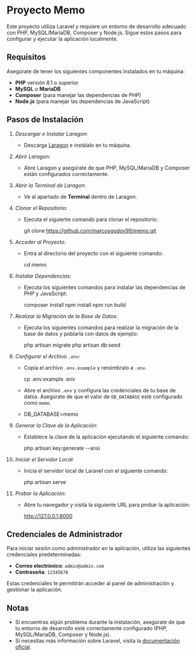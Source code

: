 # Proyecto Memo

Este proyecto utiliza Laravel y requiere un entorno de desarrollo adecuado con PHP, MySQL/MariaDB, Composer y Node.js. Sigue estos pasos para configurar y ejecutar la aplicación localmente.

## Requisitos

Asegúrate de tener los siguientes componentes instalados en tu máquina:

- **PHP** versión 8.1 o superior
- **MySQL** o **MariaDB**
- **Composer** (para manejar las dependencias de PHP)
- **Node.js** (para manejar las dependencias de JavaScript)

## Pasos de Instalación

1. *Descargar e Instalar Laragon*:
   - Descarga [Laragon](https://laragon.org/download/) e instálalo en tu máquina.

2. *Abrir Laragon*:
   - Abre Laragon y asegúrate de que PHP, MySQL/MariaDB y Composer están configurados correctamente.

3. *Abrir la Terminal de Laragon*:
   - Ve al apartado de **Terminal** dentro de Laragon.

4. *Clonar el Repositorio*:
   - Ejecuta el siguiente comando para clonar el repositorio:

     git clone https://github.com/marcosgodoy99/memo.git

5. *Acceder al Proyecto*:
   - Entra al directorio del proyecto con el siguiente comando:
     
     cd memo

6. *Instalar Dependencias*:
   - Ejecuta los siguientes comandos para instalar las dependencias de PHP y JavaScript:

     composer install
     npm install
     npm run build

7. *Realizar la Migración de la Base de Datos*:
   - Ejecuta los siguientes comandos para realizar la migración de la base de datos y poblarla con datos de ejemplo:

     php artisan migrate
     php artisan db:seed

8. *Configurar el Archivo `.env`*:
   - Copia el archivo `.env.example` y renómbralo a `.env`.

     cp .env.example .env

   - Abre el archivo `.env` y configura las credenciales de tu base de datos. Asegúrate de que el valor de `DB_DATABASE` esté configurado como `memo`.
   - 
     DB_DATABASE=memo

9. *Generar la Clave de la Aplicación*:
   - Establece la clave de la aplicación ejecutando el siguiente comando:

     php artisan key:generate --ansi

10. *Iniciar el Servidor Local*:
    - Inicia el servidor local de Laravel con el siguiente comando:

      php artisan serve

11. *Probar la Aplicación*:
    - Abre tu navegador y visita la siguiente URL para probar la aplicación:

      http://127.0.0.1:8000

## Credenciales de Administrador

Para iniciar sesión como administrador en la aplicación, utiliza las siguientes credenciales predeterminadas:

- **Correo electrónico**: `admin@admin.com`
- **Contraseña**: `12345678`

Estas credenciales te permitirán acceder al panel de administración y gestionar la aplicación.

## Notas

- Si encuentras algún problema durante la instalación, asegúrate de que tu entorno de desarrollo esté correctamente configurado (PHP, MySQL/MariaDB, Composer y Node.js).
- Si necesitas más información sobre Laravel, visita la [documentación oficial](https://laravel.com/docs).
